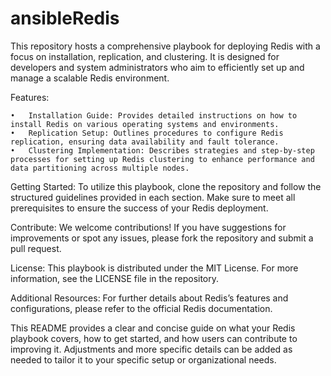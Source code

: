 # ansibleRedis

This repository hosts a comprehensive playbook for deploying Redis with a focus on installation, replication, and clustering. It is designed for developers and system administrators who aim to efficiently set up and manage a scalable Redis environment.

Features:

	•	Installation Guide: Provides detailed instructions on how to install Redis on various operating systems and environments.
	•	Replication Setup: Outlines procedures to configure Redis replication, ensuring data availability and fault tolerance.
	•	Clustering Implementation: Describes strategies and step-by-step processes for setting up Redis clustering to enhance performance and data partitioning across multiple nodes.

Getting Started:
To utilize this playbook, clone the repository and follow the structured guidelines provided in each section. Make sure to meet all prerequisites to ensure the success of your Redis deployment.

Contribute:
We welcome contributions! If you have suggestions for improvements or spot any issues, please fork the repository and submit a pull request.

License:
This playbook is distributed under the MIT License. For more information, see the LICENSE file in the repository.

Additional Resources:
For further details about Redis’s features and configurations, please refer to the official Redis documentation.

This README provides a clear and concise guide on what your Redis playbook covers, how to get started, and how users can contribute to improving it. Adjustments and more specific details can be added as needed to tailor it to your specific setup or organizational needs.

